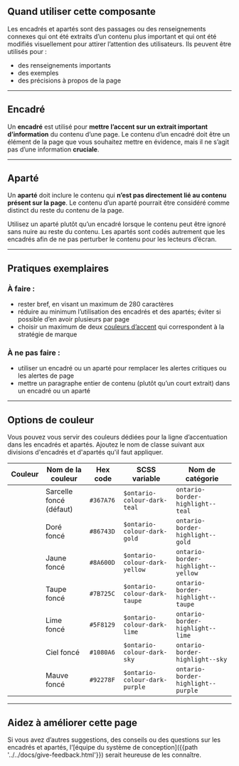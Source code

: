 ## Quand utiliser cette composante
Les encadrés et apartés sont des passages ou des renseignements connexes qui ont été extraits d’un contenu plus important et qui ont été modifiés visuellement pour attirer l’attention des utilisateurs. Ils peuvent être utilisés pour&nbsp;:

* des renseignements importants
* des exemples
* des précisions à propos de la page

<hr>

## Encadré
Un **encadré** est utilisé pour **mettre l’accent sur un extrait important d’information** du contenu d’une page. Le contenu d’un encadré doit être un élément de la page que vous souhaitez mettre en évidence, mais il ne s’agit pas d’une information **cruciale**.

<hr>

## Aparté
Un **aparté** doit inclure le contenu qui **n’est pas directement lié au contenu présent sur la page**. Le contenu d’un aparté pourrait être considéré comme distinct du reste du contenu de la page.

Utilisez un aparté plutôt qu’un encadré lorsque le contenu peut être ignoré sans nuire au reste du contenu. Les apartés sont codés autrement que les encadrés afin de ne pas perturber le contenu pour les lecteurs d’écran.

<hr>

## Pratiques exemplaires

### À faire&nbsp;:
* rester bref, en visant un maximum de 280 caractères
* réduire au minimum l’utilisation des encadrés et des apartés; éviter si possible d’en avoir plusieurs par page
* choisir un maximum de deux [couleurs d’accent](#colours) qui correspondent à la stratégie de marque

### À ne pas faire&nbsp;:
* utiliser un encadré ou un aparté pour remplacer les alertes critiques ou les alertes de page
* mettre un paragraphe entier de contenu (plutôt qu’un court extrait) dans un encadré ou un aparté

<hr>

## <a name="colours"></a> Options de couleur

Vous pouvez vous servir des couleurs dédiées pour la ligne d’accentuation dans les encadrés et apartés. Ajoutez le nom de classe suivant aux divisions d'encadrés et d'apartés qu'il faut appliquer.

| Couleur    | Nom de la couleur                                                                   | Hex code                                                          |SCSS variable             | Nom de catégorie |
|-----------|--------------------------------------------------------------|------------------------------------------------|---------------------|------|
| <div class="fractal-colour-circle fractal-colour-outline ontario-bg-dark-teal"></div> | Sarcelle foncé (défaut) | `#367A76`   | `$ontario-colour-dark-teal` | `ontario-border-highlight--teal` |
| <div class="fractal-colour-circle fractal-colour-outline ontario-bg-dark-gold"></div> | Doré foncé | `#86743D`  | `$ontario-colour-dark-gold` | `ontario-border-highlight--gold` |
| <div class="fractal-colour-circle fractal-colour-outline ontario-bg-dark-yellow"></div> | Jaune foncé | `#8A600D`  | `$ontario-colour-dark-yellow` | `ontario-border-highlight--yellow` |
| <div class="fractal-colour-circle fractal-colour-outline ontario-bg-dark-taupe"></div> | Taupe foncé | `#7B725C` | `$ontario-colour-dark-taupe` | `ontario-border-highlight--taupe` |
| <div class="fractal-colour-circle fractal-colour-outline ontario-bg-dark-lime"></div> | Lime foncé | `#5F8129` | `$ontario-colour-dark-lime` | `ontario-border-highlight--lime` |
| <div class="fractal-colour-circle fractal-colour-outline ontario-bg-dark-sky"></div> | Ciel foncé | `#1080A6` | `$ontario-colour-dark-sky` |  `ontario-border-highlight--sky` |
| <div class="fractal-colour-circle fractal-colour-outline ontario-bg-dark-purple"></div> | Mauve foncé | `#92278F` | `$ontario-colour-dark-purple` | `ontario-border-highlight--purple` |
 
<hr>

## Aidez à améliorer cette page

Si vous avez d’autres suggestions, des conseils ou des questions sur les encadrés et apartés, l’[équipe du système de conception]({{path '../../docs/give-feedback.html'}}) serait heureuse de les connaître.
